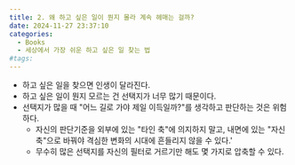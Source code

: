 ```yaml
---
title: 2. 왜 하고 싶은 일이 뭔지 몰라 계속 헤매는 걸까?
date: 2024-11-27 23:37:10
categories:
  - Books
  - 세상에서 가장 쉬운 하고 싶은 일 찾는 법
#tags:
---
```

- 하고 싶은 일을 찾으면 인생이 달라진다.
- 하고 싶은 일이 뭔지 모르는 건 선택지가 너무 많기 때문이다.
- 선택지가 많을 때 "어느 길로 가야 제일 이득일까?"를 생각하고 판단하는 것은 위험하다.
  - 자신의 판단기준을 외부에 있는 "타인 축"에 의지하지 말고, 내면에 있는 "자신 축"으로 바꿔야 격심한 변화의 시대에 흔들리지 않을 수 있다.'
  - 무수히 많은 선택지를 자신의 필터로 거르기만 해도 몇 가지로 압축할 수 있다.